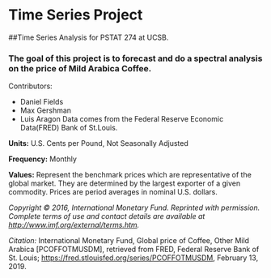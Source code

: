 # Time Series Project
##Time Series Analysis for PSTAT 274 at UCSB. 
### The goal of this project is to forecast and do a spectral analysis on the price of Mild Arabica Coffee. 

Contributors:
- Daniel Fields
- Max Gershman
- Luis Aragon
Data comes from the Federal Reserve Economic Data(FRED) Bank of St.Louis.


**Units:**  U.S. Cents per Pound, Not Seasonally Adjusted

**Frequency:**  Monthly

**Values:** Represent the benchmark prices which are representative of the global market. They are determined by the largest exporter of a given commodity. Prices are period averages in nominal U.S. dollars.

*Copyright © 2016, International Monetary Fund. Reprinted with permission. Complete terms of use and contact details are available at http://www.imf.org/external/terms.htm.*

_*Citation:*_
International Monetary Fund, Global price of Coffee, Other Mild Arabica [PCOFFOTMUSDM], retrieved from FRED, Federal Reserve Bank of St. Louis; https://fred.stlouisfed.org/series/PCOFFOTMUSDM, February 13, 2019.
